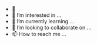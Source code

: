 - 👋 
- 👀 I’m interested in ...
- 🌱 I’m currently learning ...
- 💞️ I’m looking to collaborate on ...
- 📫 How to reach me ...

<!---
Junin-reis/Junin-reis is a ✨ special ✨ repository because its `README.md` (this file) appears on your GitHub profile.
You can click the Preview link to take a look at your changes.
--->
